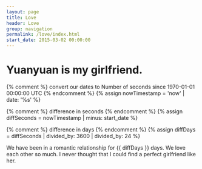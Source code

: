 ```yaml
---
layout: page
title: Love
header: Love
group: navigation
permalink: /love/index.html
start_date: 2015-03-02 00:00:00
---
```

# Yuanyuan is my girlfriend. 
{% comment %} convert our dates to Number of seconds 
              since 1970-01-01 00:00:00 UTC {% endcomment %}
{% assign nowTimestamp = 'now' | date: '%s' %}

{% comment %} difference in seconds {% endcomment %}
{% assign diffSeconds = nowTimestamp | minus: start_date %}

{% comment %} difference in days {% endcomment %}
{% assign diffDays = diffSeconds | divided_by: 3600 | divided_by: 24 %}

We have been in a romantic relationship for {{ diffDays }} days. 
We love each other so much.
I never thought that I could find a perfect girlfriend like her.

